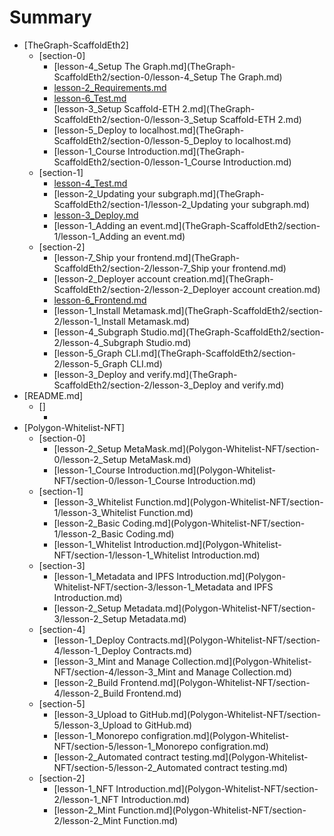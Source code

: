 # Summary

* [TheGraph-ScaffoldEth2]
    * [section-0]
        * [lesson-4_Setup The Graph.md](TheGraph-ScaffoldEth2/section-0/lesson-4_Setup The Graph.md)
        * [lesson-2_Requirements.md](TheGraph-ScaffoldEth2/section-0/lesson-2_Requirements.md)
        * [lesson-6_Test.md](TheGraph-ScaffoldEth2/section-0/lesson-6_Test.md)
        * [lesson-3_Setup Scaffold-ETH 2.md](TheGraph-ScaffoldEth2/section-0/lesson-3_Setup Scaffold-ETH 2.md)
        * [lesson-5_Deploy to localhost.md](TheGraph-ScaffoldEth2/section-0/lesson-5_Deploy to localhost.md)
        * [lesson-1_Course Introduction.md](TheGraph-ScaffoldEth2/section-0/lesson-1_Course Introduction.md)
    * [section-1]
        * [lesson-4_Test.md](TheGraph-ScaffoldEth2/section-1/lesson-4_Test.md)
        * [lesson-2_Updating your subgraph.md](TheGraph-ScaffoldEth2/section-1/lesson-2_Updating your subgraph.md)
        * [lesson-3_Deploy.md](TheGraph-ScaffoldEth2/section-1/lesson-3_Deploy.md)
        * [lesson-1_Adding an event.md](TheGraph-ScaffoldEth2/section-1/lesson-1_Adding an event.md)
    * [section-2]
        * [lesson-7_Ship your frontend.md](TheGraph-ScaffoldEth2/section-2/lesson-7_Ship your frontend.md)
        * [lesson-2_Deployer account creation.md](TheGraph-ScaffoldEth2/section-2/lesson-2_Deployer account creation.md)
        * [lesson-6_Frontend.md](TheGraph-ScaffoldEth2/section-2/lesson-6_Frontend.md)
        * [lesson-1_Install Metamask.md](TheGraph-ScaffoldEth2/section-2/lesson-1_Install Metamask.md)
        * [lesson-4_Subgraph Studio.md](TheGraph-ScaffoldEth2/section-2/lesson-4_Subgraph Studio.md)
        * [lesson-5_Graph CLI.md](TheGraph-ScaffoldEth2/section-2/lesson-5_Graph CLI.md)
        * [lesson-3_Deploy and verify.md](TheGraph-ScaffoldEth2/section-2/lesson-3_Deploy and verify.md)
* [README.md]
    * []
        * [](README.md//)
* [Polygon-Whitelist-NFT]
    * [section-0]
        * [lesson-2_Setup MetaMask.md](Polygon-Whitelist-NFT/section-0/lesson-2_Setup MetaMask.md)
        * [lesson-1_Course Introduction.md](Polygon-Whitelist-NFT/section-0/lesson-1_Course Introduction.md)
    * [section-1]
        * [lesson-3_Whitelist Function.md](Polygon-Whitelist-NFT/section-1/lesson-3_Whitelist Function.md)
        * [lesson-2_Basic Coding.md](Polygon-Whitelist-NFT/section-1/lesson-2_Basic Coding.md)
        * [lesson-1_Whitelist Introduction.md](Polygon-Whitelist-NFT/section-1/lesson-1_Whitelist Introduction.md)
    * [section-3]
        * [lesson-1_Metadata and IPFS Introduction.md](Polygon-Whitelist-NFT/section-3/lesson-1_Metadata and IPFS Introduction.md)
        * [lesson-2_Setup Metadata.md](Polygon-Whitelist-NFT/section-3/lesson-2_Setup Metadata.md)
    * [section-4]
        * [lesson-1_Deploy Contracts.md](Polygon-Whitelist-NFT/section-4/lesson-1_Deploy Contracts.md)
        * [lesson-3_Mint and Manage Collection.md](Polygon-Whitelist-NFT/section-4/lesson-3_Mint and Manage Collection.md)
        * [lesson-2_Build Frontend.md](Polygon-Whitelist-NFT/section-4/lesson-2_Build Frontend.md)
    * [section-5]
        * [lesson-3_Upload to GitHub.md](Polygon-Whitelist-NFT/section-5/lesson-3_Upload to GitHub.md)
        * [lesson-1_Monorepo configration.md](Polygon-Whitelist-NFT/section-5/lesson-1_Monorepo configration.md)
        * [lesson-2_Automated contract testing.md](Polygon-Whitelist-NFT/section-5/lesson-2_Automated contract testing.md)
    * [section-2]
        * [lesson-1_NFT Introduction.md](Polygon-Whitelist-NFT/section-2/lesson-1_NFT Introduction.md)
        * [lesson-2_Mint Function.md](Polygon-Whitelist-NFT/section-2/lesson-2_Mint Function.md)
